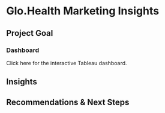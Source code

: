 # Glo.Health Marketing Insights

## Project Goal

### Dashboard
Click here for the interactive Tableau dashboard.

## Insights

## Recommendations & Next Steps
